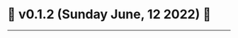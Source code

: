 # 🚀 v0.1.2 (Sunday June, 12 2022) 🚀
--------------------------------------------------------------------------------
